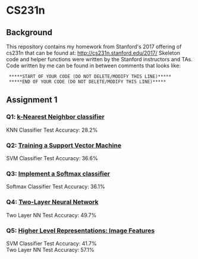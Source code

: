 # CS231n

## Background
This repository contains my homework from Stanford's 2017 offering of cs231n that can be found at: http://cs231n.stanford.edu/2017/ 
Skeleton code and helper functions were written by the Stanford instructors and TAs. Code written by me can be found in between comments that looks like: <br/>
```
 *****START OF YOUR CODE (DO NOT DELETE/MODIFY THIS LINE)***** 
 *****END OF YOUR CODE (DO NOT DELETE/MODIFY THIS LINE)*****
```
## Assignment 1

### Q1: [k-Nearest Neighbor classifier](https://github.com/Akettle44/cs231n/blob/master/assignment1/knn.ipynb) <br/>
KNN Classifier Test Accuracy: 28.2% <br/>
### Q2: [Training a Support Vector Machine](https://github.com/Akettle44/cs231n/blob/master/assignment1/svm.ipynb) <br/>
SVM Classifier Test Accuracy: 36.6% <br/>
### Q3: [Implement a Softmax classifier](https://github.com/Akettle44/cs231n/blob/master/assignment1/softmax.ipynb) <br/>
Softmax Classifier Test Accuracy: 36.1% <br/>
### Q4: [Two-Layer Neural Network](https://github.com/Akettle44/cs231n/blob/master/assignment1/two_layer_net.ipynb) <br/>
Two Layer NN Test Accuracy: 49.7% <br/>
### Q5: [Higher Level Representations: Image Features](https://github.com/Akettle44/cs231n/blob/master/assignment1/features.ipynb) <br/>
SVM Classifier Test Accuracy: 41.7% <br/>
Two Layer NN Test Accuracy: 57.1% <br/>